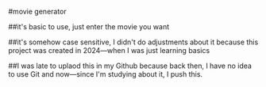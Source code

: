 #movie generator 

##it's basic to use, just enter the movie you want

##it's somehow case sensitive, I didn't do adjustments about it because this project was created in 2024—when I was just learning basics

##I was late to uplaod this in my Github because back then, I have no idea to use Git and now—since I'm studying about it, I push this. 